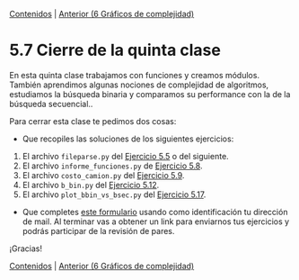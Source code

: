 [Contenidos](../Contenidos.md) \| [Anterior (6 Gráficos de complejidad)](06_gráficos_de_complejidad.md)

# 5.7 Cierre de la quinta clase

En esta quinta clase trabajamos con funciones y creamos módulos. También aprendimos algunas nociones de complejidad de algoritmos, estudiamos la búsqueda binaria y  comparamos su performance con la de la búsqueda secuencial..

Para cerrar esta clase te pedimos dos cosas:
* Que recopiles las soluciones de los siguientes ejercicios:

 1. El archivo `fileparse.py` del [Ejercicio 5.5](../05_Organización_y_Complejidad/02_Funciones.md#ejercicio-55-conversión-de-tipo) o del siguiente.
 2. El archivo `informe_funciones.py` de [Ejercicio 5.8](../05_Organización_y_Complejidad/03_Modulos.md#ejercicio-58-usemos-tu-módulo).
 3. El archivo `costo_camion.py` del [Ejercicio 5.9](../05_Organización_y_Complejidad/03_Modulos.md#ejercicio-59-un-poco-más-allá).
 4. El archivo `b_bin.py` del [Ejercicio 5.12](../05_Organización_y_Complejidad/05_Complejidad.md#ejercicio-512-insertar-un-elemento-en-una-lista).
 5. El archivo `plot_bbin_vs_bsec.py` del [Ejercicio 5.17](../05_Organización_y_Complejidad/06_gráficos_de_complejidad.md#ejercicio-517-búsqueda-binaria-vs-búsqueda-secuencial).

* Que completes [este formulario](https://docs.google.com/) usando como identificación tu dirección de mail.  Al terminar vas a obtener un link para enviarnos tus ejercicios y podrás participar de la revisión de pares.

¡Gracias! 



[Contenidos](../Contenidos.md) \| [Anterior (6 Gráficos de complejidad)](06_gráficos_de_complejidad.md)

